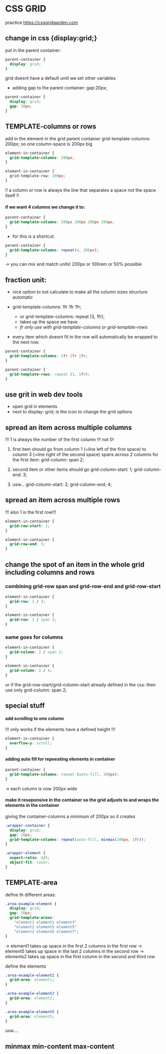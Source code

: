 # CSS GRID

practice https://cssgridgarden.com

## change in css {display:grid;}

put in the parent container:

```css
parent-container {
  display: grid;
}
```

grid doesnt have a default until we set other variables

- adding gap to the parent container: gap:20px;

```css
parent-container {
  display: grid;
  gap: 20px;
}
```

## TEMPLATE-columns or rows

add in the element in the grid parent container grid-template-columns: 200px;
so one column-space is 200px big

```css
element-in-container {
  grid-template-columns: 200px;
}

element-in-container {
  grid-template-row: 200px;
}
```

!! a column or row is always the line that separates a space
not the space itself !!

#### if we want 4 columns we change it to:

```css
parent-container {
  grid-template-columns: 200px 200px 200px 200px;
}
```

- for this is a shortcut:

```css
parent-container {
  grid-template-columns: repeat(4, 200px);
}
```

-> you can mix and match units! 200px or 100rem or 50% possible

## fraction unit:

- nice option to not calculate to make all the column sizes structure automatic

- grid-template-columns: 1fr 1fr 1fr;
  - or grid-template-columns: repeat (3, 1fr);
  - takes up the space we have
  - _fr only use with grid-template-columns or grid-template-rows_
- every item which doesnt fit in the row will automatically be wrapped to the next row.

```css
parent-container {
  grid-template-columns: 1fr 1fr 1fr;
}

parent-container {
  grid-template-rows: repeat (3, 1fr);
}
```

## use grit in web dev tools

- open grid in elements
- next to display: grid; is the icon to change the grid options

## spread an item across multiple columns

!!! 1 is always the number of the first column !!! not 0!

1. first item should go
   from column 1 (=line left of the first space)
   to
   column 3 (=line right of the second space)
   spans across 2 columns for the first item:
   grid-column: span 2;

2. second item or other items should go
   grid-column-start: 1;
   grid-column-end: 3;

3. usw...
   grid-column-start: 2;
   grid-column-end; 4;

## spread an item across multiple rows

!!! also 1 is the first row!!!

```css
element-in-container {
  grid-row-start: 1;
}

element-in-container {
  grid-row-end: 3;
}
```

## change the spot of an item in the whole grid including columns and rows

### combining grid-row span and grid-row-end and grid-row-start

```css
element-in-container {
  grid-row: 1 / 3;
}

element-in-container {
  grid-row: 1 / span 2;
}
```

### same goes for columns

```css
element-in-container {
  grid-column: 2 / span 2;
}

element-in-container {
  grid-column: 2 / 4;
}
```

or if the grid-row-start/grid-column-start already defined in the css:
then use only grid-column: span 2;

## special stuff

#### add scrolling to one column

!!! only works if the elements have a defined height !!!

```css
element-in-container {
  overflow-y: scroll;
}
```

#### adding auto fill for repeeating elements in container

```css
parent-container {
  grid-template-columns: repeat (auto-fill, 200px);
}
```

-> each column is now 200px wide

#### make it reseponsive in the container so the grid adjusts to and wraps the elements in the container

giving the container-columns a minimum of 200px so it creates

```css
.wrapper-container {
  display: grid;
  gap: 20px;
  grid-template-columns: repeat(auto-fill, minmax(200px, 1fr));
}

.wrapper-element {
  aspect-ratio: 4/5;
  object-fit: cover;
}
```

## TEMPLATE-area

define th different areas:

```css
.area-example-element {
  display: grid;
  gap: 20px;
  grid-template-areas:
    "element1 element1 element3"
    "element2 element5 element5"
    "element2 element6 element7";
}
```

-> element1 takes up space in the first 2 columns in the first row
-> element5 takes up space in the last 2 columns in the second row
-> elements2 takes up space in the first column in the second and third row

define the elements

```css
.area-example-element1 {
  grid-area: element1;
}

.area-example-element2 {
  grid-area: element2;
}

.area-example-element5 {
  grid-area: element5;
}
```

usw....

## minmax min-content max-content
